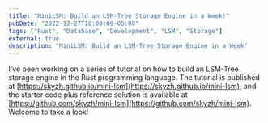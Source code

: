 ```yaml
---
title: "MiniLSM: Build an LSM-Tree Storage Engine in a Week!"
pubDate: "2022-12-27T16:00:00-05:00"
tags: ["Rust", "Database", "Development", "LSM", "Storage"]
external: true
description: "MiniLSM: Build an LSM-Tree Storage Engine in a Week"
---
```


I’ve been working on a series of tutorial on how to build an LSM-Tree storage engine in the Rust programming language.
The tutorial is published at [https://skyzh.github.io/mini-lsm](https://skyzh.github.io/mini-lsm), and the starter code
plus reference solution is available at [https://github.com/skyzh/mini-lsm](https://github.com/skyzh/mini-lsm). Welcome
to take a look!
